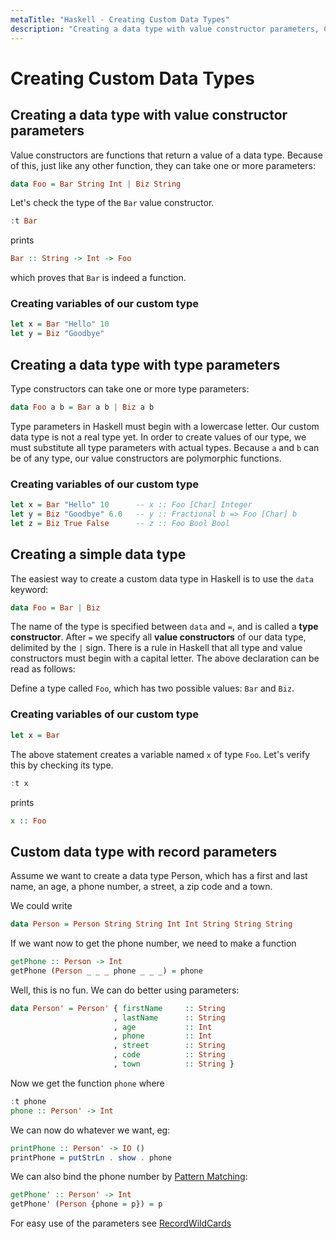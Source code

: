 ```yaml
---
metaTitle: "Haskell - Creating Custom Data Types"
description: "Creating a data type with value constructor parameters, Creating a data type with type parameters, Creating a simple data type, Custom data type with record parameters"
---
```


# Creating Custom Data Types



## Creating a data type with value constructor parameters


Value constructors are functions that return a value of a data type. Because of this, just like any other function, they can take one or more parameters:

```hs
data Foo = Bar String Int | Biz String

```

Let's check the type of the `Bar` value constructor.

```hs
:t Bar

```

prints

```hs
Bar :: String -> Int -> Foo

```

which proves that `Bar` is indeed a function.

### Creating variables of our custom type

```hs
let x = Bar "Hello" 10
let y = Biz "Goodbye"

```



## Creating a data type with type parameters


Type constructors can take one or more type parameters:

```hs
data Foo a b = Bar a b | Biz a b

```

Type parameters in Haskell must begin with a lowercase letter. Our custom data type is not a real type yet. In order to create values of our type, we must substitute all type parameters with actual types. Because `a` and `b` can be of any type, our value constructors are polymorphic functions.

### Creating variables of our custom type

```hs
let x = Bar "Hello" 10      -- x :: Foo [Char] Integer
let y = Biz "Goodbye" 6.0   -- y :: Fractional b => Foo [Char] b
let z = Biz True False      -- z :: Foo Bool Bool

```



## Creating a simple data type


The easiest way to create a custom data type in Haskell is to use the `data` keyword:

```hs
data Foo = Bar | Biz

```

The name of the type is specified between `data` and `=`, and is called a **type constructor**. After `=` we specify all **value constructors** of our data type, delimited by the `|` sign. There is a rule in Haskell that all type and value constructors must begin with a capital letter. The above declaration can be read as follows:

> 
Define a type called `Foo`, which has two possible values: `Bar` and `Biz`.


### Creating variables of our custom type

```hs
let x = Bar

```

The above statement creates a variable named `x` of type `Foo`. Let's verify this by checking its type.

```hs
:t x

```

prints

```hs
x :: Foo

```



## Custom data type with record parameters


Assume we want to create a data type Person, which has a first and last name, an age, a phone number, a street, a zip code and a town.

We could write

```hs
data Person = Person String String Int Int String String String

```

If we want now to get the phone number, we need to make a function

```hs
getPhone :: Person -> Int
getPhone (Person _ _ _ phone _ _ _) = phone

```

Well, this is no fun.
We can do better using parameters:

```hs
data Person' = Person' { firstName     :: String
                       , lastName      :: String
                       , age           :: Int
                       , phone         :: Int
                       , street        :: String
                       , code          :: String
                       , town          :: String }

```

Now we get the function `phone` where

```hs
:t phone
phone :: Person' -> Int

```

We can now do whatever we want, eg:

```hs
printPhone :: Person' -> IO ()
printPhone = putStrLn . show . phone

```

We can also bind the phone number by [Pattern Matching](http://stackoverflow.com/documentation/haskell/3799/syntax-in-functions/13141/pattern-matching#t=201607261759012281747):

```hs
getPhone' :: Person' -> Int
getPhone' (Person {phone = p}) = p

```

For easy use of the parameters see [RecordWildCards](http://stackoverflow.com/documentation/haskell/1274/common-ghc-language-extensions/13072/recordwildcards#t=201607261756186184772)

